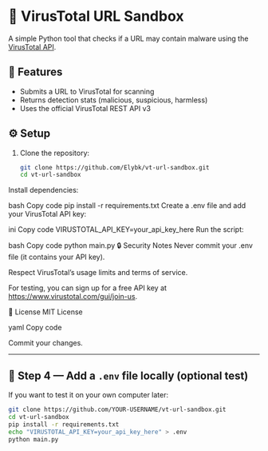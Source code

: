 # 🧪 VirusTotal URL Sandbox

A simple Python tool that checks if a URL may contain malware using the [VirusTotal API](https://www.virustotal.com/gui/home/upload).

## 🚀 Features
- Submits a URL to VirusTotal for scanning  
- Returns detection stats (malicious, suspicious, harmless)  
- Uses the official VirusTotal REST API v3  

## ⚙️ Setup
1. Clone the repository:
   ```bash
   git clone https://github.com/Elybk/vt-url-sandbox.git
   cd vt-url-sandbox
Install dependencies:

bash
Copy code
pip install -r requirements.txt
Create a .env file and add your VirusTotal API key:

ini
Copy code
VIRUSTOTAL_API_KEY=your_api_key_here
Run the script:

bash
Copy code
python main.py
🔒 Security Notes
Never commit your .env file (it contains your API key).

Respect VirusTotal’s usage limits and terms of service.

For testing, you can sign up for a free API key at https://www.virustotal.com/gui/join-us.

📄 License
MIT License

yaml
Copy code

Commit your changes.

---

## 🧠 Step 4 — Add a `.env` file locally (optional test)
If you want to test it on your own computer later:

```bash
git clone https://github.com/YOUR-USERNAME/vt-url-sandbox.git
cd vt-url-sandbox
pip install -r requirements.txt
echo "VIRUSTOTAL_API_KEY=your_api_key_here" > .env
python main.py
